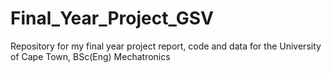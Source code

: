 # Final_Year_Project_GSV
Repository for my final year project report, code and data for the University of Cape Town, BSc(Eng) Mechatronics
